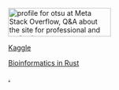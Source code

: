 <a href="https://meta.stackoverflow.com/users/5814011/otsu"><img src="https://meta.stackoverflow.com/users/flair/5814011.png" width="208" height="58" alt="profile for otsu at Meta Stack Overflow, Q&amp;A about the site for professional and enthusiast programmers" title="profile for otsu at Meta Stack Overflow, Q&amp;A about the site for professional and enthusiast programmers"></a>

[Kaggle](https://www.kaggle.com/chrispr)

[Bioinformatics in Rust](https://kana4.github.io/bioinformatics_rust_book/1_0_An_Introduction.html)

[](http://webcomic.ohtabooks.com/ashita/)

[](https://chap.manganelo.com/manga-ny89218/chapter-1)

[](https://codepen.io/topics/)

[](https://data.stackexchange.com/stackoverflow/queries)

[](https://www.airdna.co/vacation-rental-data/app/jp/hiroshima-ken/naka-ku/overview)

[](https://h2oai.github.io/db-benchmark/)

[](https://www2.deloitte.com/ca/en/pages/about-deloitte/articles/covid-dashboard.html?is=5e8d4f149b0f225dde35ccbe)

[](https://www.shodan.io/search?query=ver2.4+rev0+country%3A%22JP%22+has_screenshot%3Atrue)

[](https://yomi.yoroi.company/upload)

[.](https://opendata.rapid7.com/)

[ ](https://bazaar.abuse.ch/)

[](https://www.exploit-db.com/google-hacking-database)
